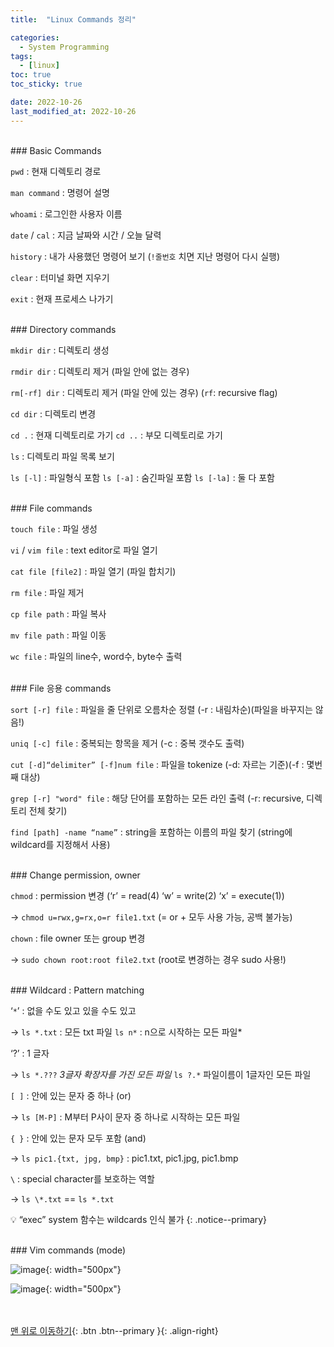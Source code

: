 ```yaml
---
title:  "Linux Commands 정리" 

categories:
  - System Programming
tags:
  - [linux]
toc: true
toc_sticky: true

date: 2022-10-26
last_modified_at: 2022-10-26
---
```

  

<br/>   
### Basic Commands

`pwd` : 현재 디렉토리 경로

`man command` : 명령어 설명 

`whoami` :  로그인한 사용자 이름

`date` / `cal` : 지금 날짜와 시간 / 오늘 달력 

`history` : 내가 사용했던 명령어 보기 (`!줄번호`  치면 지난 명령어 다시 실행)

`clear` : 터미널 화면 지우기 

`exit` : 현재 프로세스 나가기 

  
<br/>    
### Directory commands

`mkdir dir` : 디렉토리 생성

`rmdir dir` : 디렉토리 제거 (파일 안에 없는 경우)

`rm[-rf] dir` : 디렉토리 제거 (파일 안에 있는 경우) (`rf`: recursive flag)

`cd dir`  : 디렉토리 변경

`cd .` : 현재 디렉토리로 가기       `cd ..` : 부모 디렉토리로 가기

`ls` : 디렉토리 파일 목록 보기 

`ls [-l]` : 파일형식 포함   `ls [-a]` : 숨긴파일 포함   `ls [-la]` : 둘 다 포함

  
<br/>   
### File commands

`touch file` : 파일 생성 

`vi` / `vim file` :  text editor로 파일 열기

`cat file [file2]`  : 파일 열기 (파일 합치기)

`rm file` : 파일 제거

`cp file path` : 파일 복사

`mv file path` : 파일 이동

`wc file` : 파일의 line수, word수, byte수 출력 

  
<br/>   
### File 응용 commands

`sort [-r] file` : 파일을 줄 단위로 오름차순 정렬  (-r : 내림차순)(파일을 바꾸지는 않음!)

`uniq [-c] file` : 중복되는 항목을 제거 (-c : 중복 갯수도 출력)

`cut [-d]“delimiter” [-f]num file` : 파일을 tokenize (-d: 자르는 기준)(-f : 몇번째 대상)

`grep [-r] "word" file` : 해당 단어를 포함하는 모든 라인 출력 (-r: recursive, 디렉토리 전체 찾기)

`find [path] -name “name”` : string을 포함하는 이름의 파일 찾기 (string에 wildcard를 지정해서 사용)

  
<br/>   
### Change permission, owner

`chmod` : permission 변경 (‘r’ = read(4)  ‘w’ = write(2)  ‘x’ = execute(1))

 -> `chmod u=rwx,g=rx,o=r file1.txt`  (= or + 모두 사용 가능, 공백 불가능)

`chown` : file owner 또는 group 변경  

 -> `sudo chown root:root file2.txt` (root로 변경하는 경우 sudo 사용!)

  
<br/>   
### Wildcard : Pattern matching

‘`*`’ : 없을 수도 있고 있을 수도 있고

 -> `ls *.txt` : 모든 txt 파일     `ls n*` : n으로 시작하는 모든 파일* 

‘?’ : 1 글자

 -> `ls *.???` *3글자 확장자를 가진 모든 파일*    `ls ?.*`  파일이름이 1글자인 모든 파일

`[ ]` : 안에 있는 문자 중 하나 (or)

 -> `ls [M-P]` : M부터 P사이 문자 중 하나로 시작하는 모든 파일

`{ }` : 안에 있는 문자 모두 포함 (and)

 -> `ls pic1.{txt, jpg, bmp}` : pic1.txt, pic1.jpg, pic1.bmp

`\` : special character를 보호하는 역할 

 -> `ls \*.txt` == `ls *.txt`
<br/>
 
💡 “exec” system 함수는 wildcards 인식 불가 
{: .notice--primary} 


<br/>   
### Vim commands (mode)

![image](https://user-images.githubusercontent.com/86834982/198948309-3885db44-5002-4376-be19-465272d423db.png){: width="500px"}

![image](https://user-images.githubusercontent.com/86834982/198948305-d9303a2d-d25d-42a1-86eb-6806c5c3ee8b.png){: width="500px"}
   
<br/><br/>
[맨 위로 이동하기](#){: .btn .btn--primary }{: .align-right}
